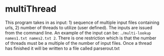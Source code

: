 # multiThread


This program takes in as input: 1) sequence of multiple input files containing urls, 2) number of threads to utilize (user defined).  The inputs are issued from the command line.  An example of the input can be: `./multi-lookup names1.txt names2.txt 2`.  There is one restriction which is that the number of threads must be a multiple of the number of input files.  Once a thread has finished it will be written to a file called parserout.txt  



